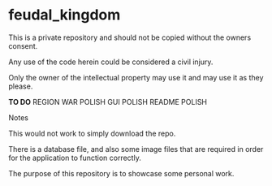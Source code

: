 # feudal_kingdom

This is a private repository and should not be copied without the owners consent.

Any use of the code herein could be considered a civil injury. 

Only the owner of the intellectual property may use it and may use it as they please.

**TO DO**
REGION WAR POLISH
GUI POLISH
README POLISH

Notes

This would not work to simply download the repo. 

There is a database file, and also some image files that are required in order for the application to function correctly.

The purpose of this repository is to showcase some personal work.
